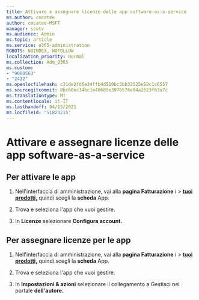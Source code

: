 ```yaml
---
title: Attivare e assegnare licenze delle app software-as-a-service
ms.author: cmcatee
author: cmcatee-MSFT
manager: scotv
ms.audience: Admin
ms.topic: article
ms.service: o365-administration
ROBOTS: NOINDEX, NOFOLLOW
localization_priority: Normal
ms.collection: Adm_O365
ms.custom:
- "9000563"
- "2422"
ms.openlocfilehash: c31de2fd6e34ffb4d510bc3bb33525e58c1c6557
ms.sourcegitcommit: 8bc60ec34bc1e40685e3976576e04a2623f63a7c
ms.translationtype: MT
ms.contentlocale: it-IT
ms.lasthandoff: 04/15/2021
ms.locfileid: "51823215"
---
```

# <a name="activate-and-assign-software-as-a-service-app-licenses"></a>Attivare e assegnare licenze delle app software-as-a-service 

## <a name="to-activate-apps"></a>Per attivare le app

1. Nell'interfaccia di amministrazione, vai alla **pagina Fatturazione** i  >  **[tuoi prodotti,](https://go.microsoft.com/fwlink/p/?linkid=842054)** quindi scegli la **scheda** App.

2. Trova e seleziona l'app che vuoi gestire.

3. In **Licenze** selezionare **Configura account.**  

## <a name="to-assign-app-licenses"></a>Per assegnare licenze per le app

1. Nell'interfaccia di amministrazione, vai alla **pagina Fatturazione** i  >  **[tuoi prodotti,](https://go.microsoft.com/fwlink/p/?linkid=842054)** quindi scegli la **scheda** App.

2. Trova e seleziona l'app che vuoi gestire.  

3. In **Impostazioni & azioni** selezionare il collegamento a Gestisci nel portale **dell'autore.**